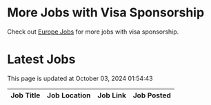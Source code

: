 # More Jobs with Visa Sponsorship

Check out [Europe Jobs](https://github.com/sureshparimi/europejobs#latest-jobs) for more jobs with visa sponsorship.

# Latest Jobs

This page is updated at October 03, 2024 01:54:43

| Job Title | Job Location | Job Link | Job Posted |
| --- | --- | --- | --- |

